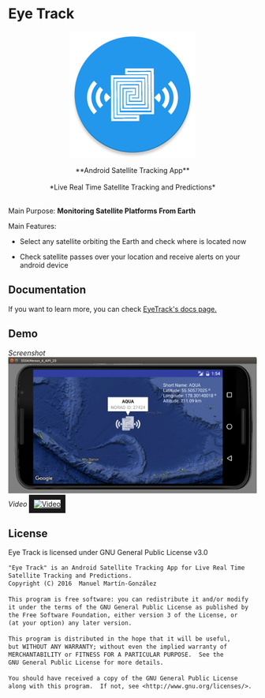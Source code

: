 # Eye Track

<p align="center"><img height="256" width="256" src="repores/ic_launcher-web.png"></p>

<p align="center"> 
**Android Satellite Tracking App**
<br><br>
*Live Real Time Satellite Tracking and Predictions*
<br><br>
</center>

Main Purpose: **Monitoring Satellite Platforms From Earth**

Main Features:

  * Select any satellite orbiting the Earth and check where is located now

  * Check satellite passes over your location and receive alerts on your android device

## Documentation

If you want to learn more, you can check [EyeTrack's docs page.](link)

## Demo
*Screenshot*
![demo2](repores/demo2.png "ScreemShot")
*Video*
<a href="http://www.youtube.com/watch?feature=player_embedded&v=OidF-rlLXMo" target="_blank"><img src="http://img.youtube.com/vi/OidF-rlLXMo/3.jpg" 
alt="Video" width="1080" height="512" border="10" /></a>

## License

Eye Track is licensed under GNU General Public License v3.0
```
"Eye Track" is an Android Satellite Tracking App for Live Real Time Satellite Tracking and Predictions.
Copyright (C) 2016  Manuel Martín-González

This program is free software: you can redistribute it and/or modify
it under the terms of the GNU General Public License as published by
the Free Software Foundation, either version 3 of the License, or
(at your option) any later version.

This program is distributed in the hope that it will be useful,
but WITHOUT ANY WARRANTY; without even the implied warranty of
MERCHANTABILITY or FITNESS FOR A PARTICULAR PURPOSE.  See the
GNU General Public License for more details.

You should have received a copy of the GNU General Public License
along with this program.  If not, see <http://www.gnu.org/licenses/>.
```
